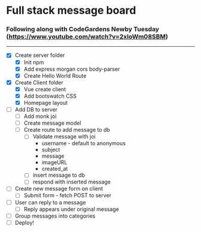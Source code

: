 # Full stack message board
### Following along with CodeGardens Newby Tuesday (https://www.youtube.com/watch?v=2xIoWm08SBM)
---
* [x] Create server folder
    * [x] Init npm
    * [x] Add express morgan cors body-parser
    * [x] Create Hello World Route
* [x] Create Client folder
    * [x] Vue create client
    * [x] Add bootswatch CSS
    * [x] Homepage layout
* [ ] Add DB to server
    * [ ] Add monk joi
    * [ ] Create message model
    * [ ] Create route to add message to db
        * [ ] Validate message with joi
            * username - default to anonymous
            * subject
            * message
            * imageURL
            * created_at
        * [ ] insert message to db
        * [ ] respond with inserted message
* [ ] Create new message form on client
    * [ ] Submit form - fetch POST to server
* [ ] User can reply to a message
    * [ ] Reply appears under original message
* [ ] Group messages into categories
* [ ] Deploy!